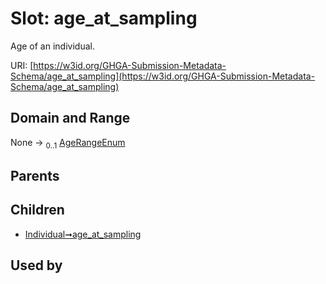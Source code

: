 
# Slot: age_at_sampling


Age of an individual.

URI: [https://w3id.org/GHGA-Submission-Metadata-Schema/age_at_sampling](https://w3id.org/GHGA-Submission-Metadata-Schema/age_at_sampling)


## Domain and Range

None &#8594;  <sub>0..1</sub> [AgeRangeEnum](AgeRangeEnum.md)

## Parents


## Children

 *  [Individual➞age_at_sampling](Individual_age_at_sampling.md)

## Used by

